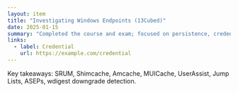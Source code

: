 ```yaml
---
layout: item
title: "Investigating Windows Endpoints (13Cubed)"
date: 2025-01-15
summary: "Completed the course and exam; focused on persistence, credential attacks, lateral movement, and evidence of execution."
links:
  - label: Credential
    url: https://example.com/credential
---
```

Key takeaways: SRUM, Shimcache, Amcache, MUICache, UserAssist, Jump Lists, ASEPs, wdigest downgrade detection.
